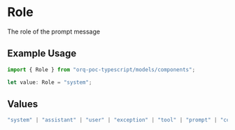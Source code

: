 # Role

The role of the prompt message

## Example Usage

```typescript
import { Role } from "orq-poc-typescript/models/components";

let value: Role = "system";
```

## Values

```typescript
"system" | "assistant" | "user" | "exception" | "tool" | "prompt" | "correction" | "expected_output"
```